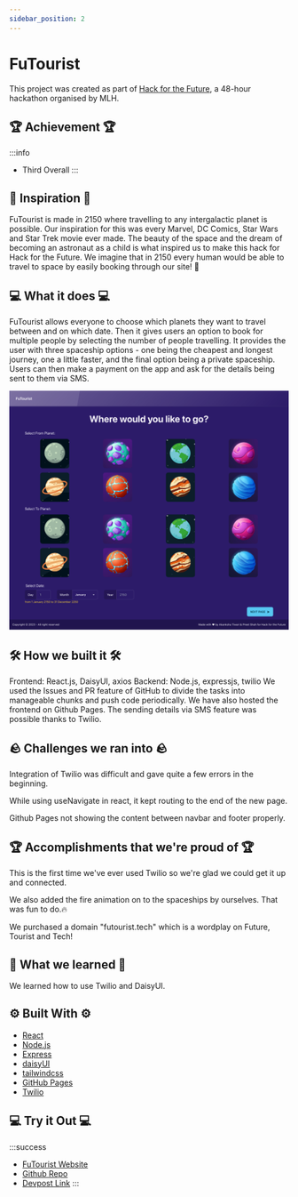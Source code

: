 ```yaml
---
sidebar_position: 2
---
```


# FuTourist

This project was created as part of [Hack for the Future](https://hack-for-the-future.devpost.com/), a 48-hour hackathon organised by MLH.

## 🏆 Achievement 🏆

:::info

- Third Overall
  :::

## 💭 Inspiration 💭

FuTourist is made in 2150 where travelling to any intergalactic planet is possible. Our inspiration for this was every Marvel, DC Comics, Star Wars and Star Trek movie ever made. The beauty of the space and the dream of becoming an astronaut as a child is what inspired us to make this hack for Hack for the Future. We imagine that in 2150 every human would be able to travel to space by easily booking through our site! 🚀

## 💻 What it does 💻

FuTourist allows everyone to choose which planets they want to travel between and on which date. Then it gives users an option to book for multiple people by selecting the number of people travelling. It provides the user with three spaceship options - one being the cheapest and longest journey, one a little faster, and the final option being a private spaceship. Users can then make a payment on the app and ask for the details being sent to them via SMS.

![FuTourist - Choose Travel Destination](./img/futourist1.png)

## 🛠️ How we built it 🛠️

Frontend: React.js, DaisyUI, axios Backend: Node.js, expressjs, twilio We used the Issues and PR feature of GitHub to divide the tasks into manageable chunks and push code periodically. We have also hosted the frontend on Github Pages. The sending details via SMS feature was possible thanks to Twilio.

## 🪨 Challenges we ran into 🪨

Integration of Twilio was difficult and gave quite a few errors in the beginning.

While using useNavigate in react, it kept routing to the end of the new page.

Github Pages not showing the content between navbar and footer properly.

## 🏆 Accomplishments that we're proud of 🏆

This is the first time we've ever used Twilio so we're glad we could get it up and connected.

We also added the fire animation on to the spaceships by ourselves. That was fun to do.🔥

We purchased a domain "futourist.tech" which is a wordplay on Future, Tourist and Tech!

## 📖 What we learned 📖

We learned how to use Twilio and DaisyUI.

## ⚙️ Built With ⚙️

- [React](https://react.dev/)
- [Node.js](https://nodejs.org/en/)
- [Express](https://expressjs.com/)
- [daisyUI](https://daisyui.com/)
- [tailwindcss](https://tailwindcss.com/)
- [GitHub Pages](https://pages.github.com/)
- [Twilio](https://www.twilio.com/en-us)

## 💻 Try it Out 💻

:::success

- [FuTourist Website](https://shahpreetk-ncl.github.io/futourist/)
- [Github Repo](https://github.com/shahpreetk-NCL/futourist)
- [Devpost Link](https://devpost.com/software/futourist)
  :::
